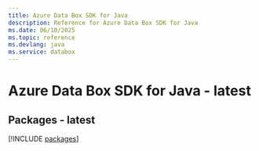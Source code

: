 ```yaml
---
title: Azure Data Box SDK for Java
description: Reference for Azure Data Box SDK for Java
ms.date: 06/10/2025
ms.topic: reference
ms.devlang: java
ms.service: databox
---
```

# Azure Data Box SDK for Java - latest
## Packages - latest
[!INCLUDE [packages](data-box-index.md)]